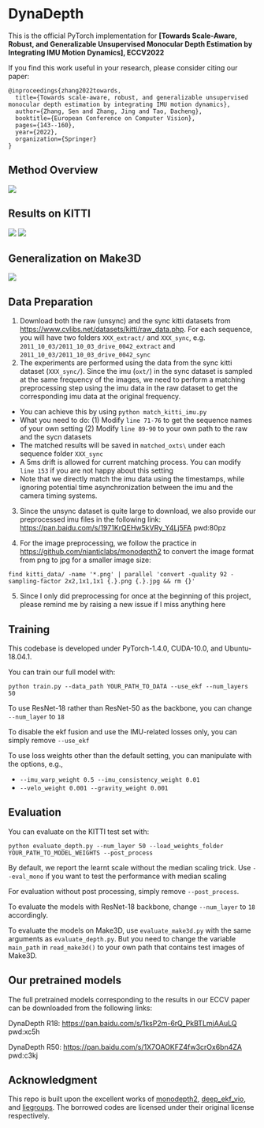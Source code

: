 # DynaDepth

This is the official PyTorch implementation for **[Towards Scale-Aware, Robust, and Generalizable Unsupervised Monocular Depth Estimation by Integrating IMU Motion Dynamics], ECCV2022**

If you find this work useful in your research, please consider citing our paper:
```
@inproceedings{zhang2022towards,
  title={Towards scale-aware, robust, and generalizable unsupervised monocular depth estimation by integrating IMU motion dynamics},
  author={Zhang, Sen and Zhang, Jing and Tao, Dacheng},
  booktitle={European Conference on Computer Vision},
  pages={143--160},
  year={2022},
  organization={Springer}
}
```

## Method Overview
![](assets/framework.png)

## Results on KITTI
![](assets/result_1.png)
![](assets/result_2.png)

## Generalization on Make3D
![](assets/result_3.png)

## Data Preparation

1. Download both the raw (unsync) and the sync kitti datasets from https://www.cvlibs.net/datasets/kitti/raw_data.php. For each sequence, you will have two folders ```XXX_extract/``` and ```XXX_sync```, e.g. ```2011_10_03/2011_10_03_drive_0042_extract``` and ```2011_10_03/2011_10_03_drive_0042_sync```
2. The experiments are performed using the data from the sync kitti dataset (```XXX_sync/```). Since the imu (```oxt/```) in the sync dataset is sampled at the same frequency of the images, we need to perform a matching preprocessing step using the imu data in the raw dataset to get the corresponding imu data at the original frequency. 

* You can achieve this by using ```python match_kitti_imu.py```
* What you need to do: (1) Modify ```line 71-76``` to get the sequence names of your own setting (2) Modify ```line 89-90``` to your own path to the raw and the sycn datasets
* The matched results will be saved in ```matched_oxts\``` under each sequence folder ```XXX_sync```
* A 5ms drift is allowed for current matching process. You can modify ```line 153``` if you are not happy about this setting
* Note that we directly match the imu data using the timestamps, while ignoring potential time asynchronization between the imu and the camera timing systems. 

3. Since the unsync dataset is quite large to download, we also provide our preprocessed imu files in the following link: https://pan.baidu.com/s/1971KrQEHw5kVRy_Y4Lj5FA  pwd:80pz

4. For the image preprocessing, we follow the practice in https://github.com/nianticlabs/monodepth2 to convert the image format from png to jpg for a smaller image size:

```
find kitti_data/ -name '*.png' | parallel 'convert -quality 92 -sampling-factor 2x2,1x1,1x1 {.}.png {.}.jpg && rm {}'
```

5. Since I only did preprocessing for once at the beginning of this project, please remind me by raising a new issue if I miss anything here


## Training

This codebase is developed under PyTorch-1.4.0, CUDA-10.0, and Ubuntu-18.04.1. 

You can train our full model with:

```shell
python train.py --data_path YOUR_PATH_TO_DATA --use_ekf --num_layers 50
```

To use ResNet-18 rather than ResNet-50 as the backbone, you can change ```--num_layer``` to ```18```

To disable the ekf fusion and use the IMU-related losses only, you can simply remove ```--use_ekf```

To use loss weights other than the default setting, you can manipulate with the options, e.g.,
* ```--imu_warp_weight 0.5 --imu_consistency_weight 0.01```
* ```--velo_weight 0.001 --gravity_weight 0.001```

## Evaluation 

You can evaluate on the KITTI test set with:

```shell
python evaluate_depth.py --num_layer 50 --load_weights_folder YOUR_PATH_TO_MODEL_WEIGHTS --post_process
```

By default, we report the learnt scale without the median scaling trick. Use ```--eval_mono``` if you want to test the performance with median scaling

For evaluation without post processing, simply remove ```--post_process```. 

To evaluate the models with ResNet-18 backbone, change ```--num_layer``` to ```18``` accordingly.

To evaluate the models on Make3D, use ```evaluate_make3d.py``` with the same arguments as ```evaluate_depth.py```. But you need to change the variable ```main_path``` in ```read_make3d()``` to your own path that contains test images of Make3D.

## Our pretrained models
The full pretrained models corresponding to the results in our ECCV paper can be downloaded from the following links:

DynaDepth R18: https://pan.baidu.com/s/1ksP2m-6rQ_PkBTLmjAAuLQ  pwd:xc5h

DynaDepth R50: https://pan.baidu.com/s/1X7OAOKFZ4fw3crOx6bn4ZA  pwd:c3kj


## Acknowledgment
This repo is built upon the excellent works of [monodepth2](https://github.com/nianticlabs/monodepth2), [deep_ekf_vio](https://github.com/lichunshang/deep_ekf_vio), and [liegroups](https://github.com/utiasSTARS/liegroups). The borrowed codes are licensed under their original license respectively.
